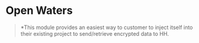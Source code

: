 # Open Waters

> *This module provides an easiest way to customer to inject itself into their existing project to send/retrieve encrypted data to HH.
